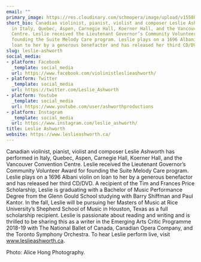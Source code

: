 ```yaml
---
email: ""
primary_image: https://res.cloudinary.com/schmopera/image/upload/v1558892471/media/2019/05/LeslieAshworth-pc-AliceHongPhotography.jpg
short_bio: Canadian violinist, pianist, violist and composer Leslie Ashworth has performed
  in Italy, Quebec, Aspen, Carnegie Hall, Koerner Hall, and the Vancouver Convention
  Centre. Leslie received the Lieutenant Governor’s Community Volunteer Award for
  founding the Suite Melody Care program. Leslie plays on a 1696 Albani violin on
  loan to her by a generous benefactor and has released her third CD/DVD.
slug: leslie-ashworth
social_media:
- platform: Facebook
  _template: social_media
  url: https://www.facebook.com/violinistleslieashworth/
- platform: Twitter
  _template: social_media
  url: https://twitter.com/Leslie_Ashworth
- platform: Youtube
  _template: social_media
  url: https://www.youtube.com/user/ashworthproductions
- platform: Instagram
  _template: social_media
  url: https://www.instagram.com/leslie_ashworth/
title: Leslie Ashworth
website: https://www.leslieashworth.ca/
---
```

Canadian violinist, pianist, violist and composer Leslie Ashworth has performed in Italy, Quebec, Aspen, Carnegie Hall, Koerner Hall, and the Vancouver Convention Centre. Leslie received the Lieutenant Governor’s Community Volunteer Award for founding the Suite Melody Care program. Leslie plays on a 1696 Albani violin on loan to her by a generous benefactor and has released her third CD/DVD. A recipient of the Tim and Frances Price Scholarship, Leslie is graduating with a Bachelor of Music Performance Degree from the Glenn Gould School studying with Barry Shiffman and Paul Kantor. In the fall, Leslie will be pursuing her Masters of Music at Rice University’s Shepherd School of Music in Houston, Texas as a full scholarship recipient. Leslie is passionate about reading and writing and is thrilled to be sharing this as a writer in the Emerging Arts Critic Programme 2018-19 with The National Ballet of Canada, Canadian Opera Company, and the Toronto Symphony Orchestra. To hear Leslie perform live, visit www.leslieashworth.ca.

Photo: Alice Hong Photography.